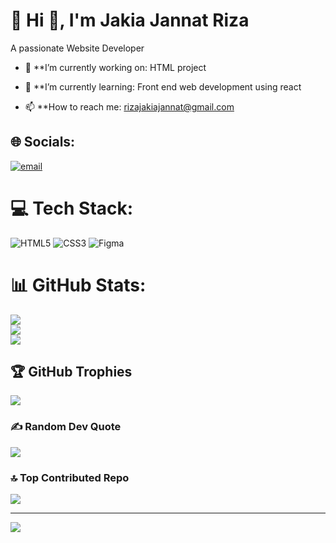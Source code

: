 # 💫 Hi 👋, I'm Jakia Jannat Riza
A passionate Website Developer



- 🔭 **I’m currently working on: HTML project
- 🌱 **I’m currently learning: Front end web development using react

- 📫 **How to reach me: rizajakiajannat@gmail.com

## 🌐 Socials:
[![email](https://img.shields.io/badge/Email-D14836?logo=gmail&logoColor=white)](mailto:rizajakiajannat@gmail.com) 

# 💻 Tech Stack:
![HTML5](https://img.shields.io/badge/html5-%23E34F26.svg?style=for-the-badge&logo=html5&logoColor=white) ![CSS3](https://img.shields.io/badge/css3-%231572B6.svg?style=for-the-badge&logo=css3&logoColor=white) ![Figma](https://img.shields.io/badge/figma-%23F24E1E.svg?style=for-the-badge&logo=figma&logoColor=white)
# 📊 GitHub Stats:
![](https://github-readme-stats.vercel.app/api?username=jakiajannatriza&theme=dark&hide_border=false&include_all_commits=true&count_private=false)<br/>
![](https://nirzak-streak-stats.vercel.app/?user=jakiajannatriza&theme=dark&hide_border=false)<br/>
![](https://github-readme-stats.vercel.app/api/top-langs/?username=jakiajannatriza&theme=dark&hide_border=false&include_all_commits=true&count_private=false&layout=compact)

## 🏆 GitHub Trophies
![](https://github-profile-trophy.vercel.app/?username=jakiajannatriza&theme=radical&no-frame=false&no-bg=true&margin-w=4)

### ✍️ Random Dev Quote
![](https://quotes-github-readme.vercel.app/api?type=horizontal&theme=radical)

### 🔝 Top Contributed Repo
![](https://github-contributor-stats.vercel.app/api?username=jakiajannatriza&limit=5&theme=dark&combine_all_yearly_contributions=true)

---
[![](https://visitcount.itsvg.in/api?id=jakiajannatriza&icon=0&color=0)](https://visitcount.itsvg.in)

<!-- Proudly created with GPRM ( https://gprm.itsvg.in ) -->
